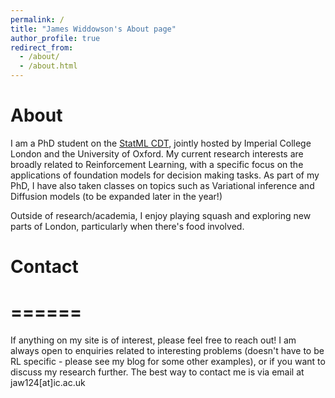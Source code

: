 ```yaml
---
permalink: /
title: "James Widdowson's About page"
author_profile: true
redirect_from: 
  - /about/
  - /about.html
---
```


About
======
I am a PhD student on the [StatML CDT](https://statml.io), jointly hosted by Imperial College London and the University of Oxford. My current research interests are broadly related to Reinforcement Learning, with a specific focus on the applications of foundation models for decision making tasks. As part of my PhD, I have also taken classes on topics such as Variational inference and Diffusion models (to be expanded later in the year!)

Outside of research/academia, I enjoy playing squash and exploring new parts of London, particularly when there's food involved.

# Contact
# ======
If anything on my site is of interest, please feel free to reach out! I am always open to enquiries related to interesting problems (doesn't have to be RL specific - please see my blog for some other examples), or if you want to discuss my research further. The best way to contact me is via email at jaw124[at]ic.ac.uk
